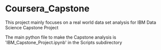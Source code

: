 # Coursera_Capstone
This project mainly focuses on a real world data set analysis for IBM Data Science Capstone Project

The main python file to make the Capstone analysis is 'IBM_Capstone_Project.ipynb' in the Scripts subdirectory